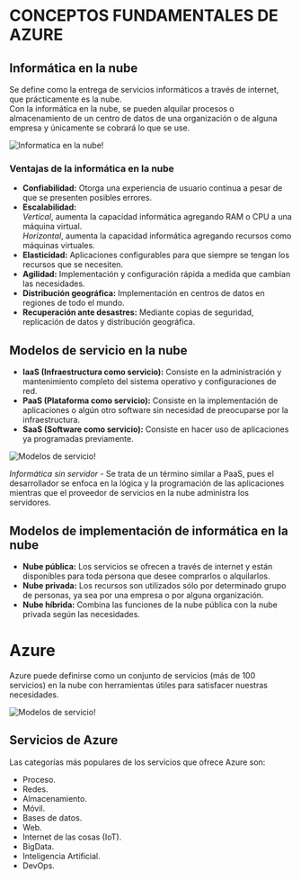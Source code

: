 # **CONCEPTOS FUNDAMENTALES DE AZURE**
## Informática en la nube
Se define como la entrega de servicios informáticos a través de internet, que prácticamente es la nube.  
Con la informática en la nube, se pueden alquilar procesos o almacenamiento de un centro de datos de una organización o de alguna empresa y únicamente se cobrará lo que se use.   

![Informatica en la nube!](https://d1.awsstatic.com/what-is-aws/AWS-Types-of-Cloud-Computing_Infrastructure-as-a-Service.c2e061a42b68ec6d969880fb8768bcb8e5cc2e69.png)

### Ventajas de la informática en la nube
- **Confiabilidad:** Otorga una experiencia de usuario continua a pesar de que se presenten posibles errores. 
- **Escalabilidad:**  
  *Vertical*, aumenta la capacidad informática agregando RAM o CPU a una máquina virtual.  
  *Horizontal*, aumenta la capacidad informática agregando recursos como máquinas virtuales.
- **Elasticidad:** Aplicaciones configurables para que siempre se tengan los recursos que se necesiten.
- **Agilidad:** Implementación y configuración rápida a medida que cambian las necesidades.
- **Distribución geográfica:** Implementación en centros de datos en regiones de todo el mundo.
- **Recuperación ante desastres:** Mediante copias de seguridad, replicación de datos y distribución geográfica. 

## Modelos de servicio en la nube
- **IaaS (Infraestructura como servicio):** Consiste en la administración y mantenimiento completo del sistema operativo y configuraciones de red.  
- **PaaS (Plataforma como servicio):** Consiste en la implementación de aplicaciones o algún otro software sin necesidad de preocuparse por la infraestructura.
- **SaaS (Software como servicio):** Consiste en hacer uso de aplicaciones ya programadas previamente.

![Modelos de servicio!](https://www.penso.com.br/wp-content/uploads/2016/02/IaaS-PaaS-e-SaaS1.jpg)

*Informática sin servidor -* Se trata de un término similar a PaaS, pues el desarrollador se enfoca en la lógica y la programación de las aplicaciones mientras que el proveedor de servicios en la nube administra los servidores.

## Modelos de implementación de informática en la nube
- **Nube pública:** Los servicios se ofrecen a través de internet y están disponibles para toda persona que desee comprarlos o alquilarlos.
- **Nube privada:** Los recursos son utilizados sólo por determinado grupo de personas, ya sea por una empresa o por alguna organización.
- **Nube híbrida:** Combina las funciones de la nube pública con la nube privada según las necesidades.

# **Azure**
Azure puede definirse como un conjunto de servicios (más de 100 servicios) en la nube con herramientas útiles para satisfacer nuestras necesidades.

![Modelos de servicio!](https://docs.microsoft.com/es-mx/learn/azure-fundamentals/intro-to-azure-fundamentals/media/azure-services.png)

## Servicios de Azure
Las categorías más populares de los servicios que ofrece Azure son:
- Proceso.
- Redes.
- Almacenamiento.
- Móvil.
- Bases de datos.
- Web.
- Internet de las cosas (IoT).
- BigData.
- Inteligencia Artificial.
- DevOps.


